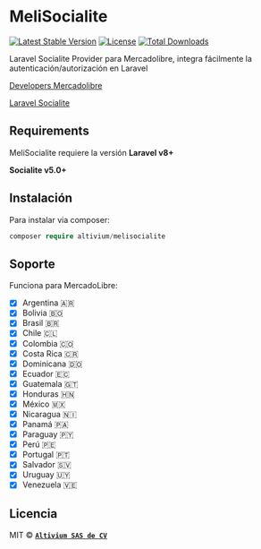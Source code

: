 MeliSocialite
=======================
[![Latest Stable Version](https://poser.pugx.org/altivium/melisocialite/v/stable)](https://packagist.org/packages/altivium/melisocialite)
[![License](https://poser.pugx.org/altivium/melisocialite/license)](https://packagist.org/packages/altivium/melisocialite)
[![Total Downloads](https://poser.pugx.org/altivium/melisocialite/downloads)](https://packagist.org/packages/altivium/melisocialite)

Laravel Socialite Provider para Mercadolibre, integra fácilmente la autenticación/autorización en Laravel

[Developers Mercadolibre](https://developers.mercadolibre.com/)

[Laravel Socialite](https://laravel.com/docs/8.x/socialite)

Requirements
------------

MeliSocialite requiere la versión 
**Laravel v8+**

**Socialite v5.0+**

Instalación
-------

Para instalar via composer:
```php
composer require altivium/melisocialite
```

Soporte
-------

Funciona para MercadoLibre:

  * [x] Argentina 🇦🇷
  * [x] Bolivia 🇧🇴
  * [x] Brasil 🇧🇷
  * [x] Chile 🇨🇱
  * [x] Colombia 🇨🇴
  * [x] Costa Rica 🇨🇷
  * [x] Dominicana 🇩🇴
  * [x] Ecuador 🇪🇨
  * [x] Guatemala 🇬🇹
  * [x] Honduras 🇭🇳
  * [x] México 🇲🇽
  * [x] Nicaragua 🇳🇮
  * [x] Panamá 🇵🇦
  * [x] Paraguay 🇵🇾
  * [x] Perú 🇵🇪
  * [x] Portugal 🇵🇹
  * [x] Salvador 🇸🇻
  * [x] Uruguay 🇺🇾
  * [x] Venezuela 🇻🇪
  
Licencia
-------

MIT © **[`Altivium SAS de CV`](https://altivium.com)**
